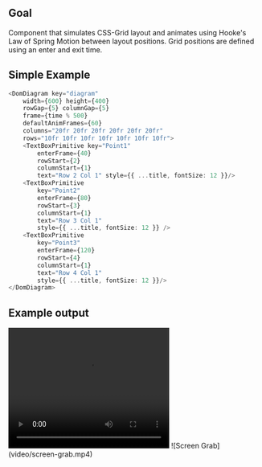 ## Goal

Component that simulates CSS-Grid layout and animates using Hooke's Law of Spring Motion between layout positions. Grid positions are defined using an enter and exit time.

## Simple Example 

```typescript
<DomDiagram key="diagram"
    width={600} height={400}
    rowGap={5} columnGap={5}
    frame={time % 500}
    defaultAnimFrames={60}
    columns="20fr 20fr 20fr 20fr 20fr 20fr"
    rows="10fr 10fr 10fr 10fr 10fr 10fr 10fr">
    <TextBoxPrimitive key="Point1"
        enterFrame={40}
        rowStart={2}
        columnStart={1}
        text="Row 2 Col 1" style={{ ...title, fontSize: 12 }}/>
    <TextBoxPrimitive
        key="Point2"
        enterFrame={80}
        rowStart={3}
        columnStart={1}
        text="Row 3 Col 1"
        style={{ ...title, fontSize: 12 }} />
    <TextBoxPrimitive
        key="Point3"
        enterFrame={120}
        rowStart={4}
        columnStart={1}
        text="Row 4 Col 1"
        style={{ ...title, fontSize: 12 }}/>
</DomDiagram>

```

## Example output

<video width="320" height="240" controls>
  <source src="video/screen-grab.mp4" type="video/mp4">
</video>
![Screen Grab](video/screen-grab.mp4)